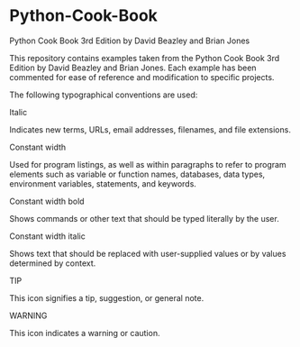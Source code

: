 # Python-Cook-Book
Python Cook Book 3rd Edition by David Beazley and Brian Jones 

This repository contains examples taken from the Python Cook 
Book 3rd Edition by David Beazley and Brian Jones. Each example 
has been commented for ease of reference and modification to
specific projects.

The following typographical conventions are used:

Italic

Indicates new terms, URLs, email addresses, filenames, and file extensions.

Constant width

Used for program listings, as well as within paragraphs to refer to program elements such as
variable or function names, databases, data types, environment variables, statements, and
keywords.

Constant width bold

Shows commands or other text that should be typed literally by the user.

Constant width italic

Shows text that should be replaced with user-supplied values or by values determined by context.

TIP

This icon signifies a tip, suggestion, or general note.

WARNING

This icon indicates a warning or caution.
